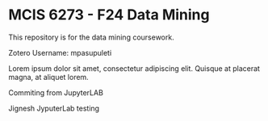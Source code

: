 # MCIS 6273 - F24 Data Mining

This repository is for the data mining coursework.

Zotero Username: mpasupuleti

Lorem ipsum dolor sit amet, consectetur adipiscing elit. Quisque at placerat magna, at aliquet lorem.

Commiting from JupyterLAB

Jignesh JyputerLab testing 
